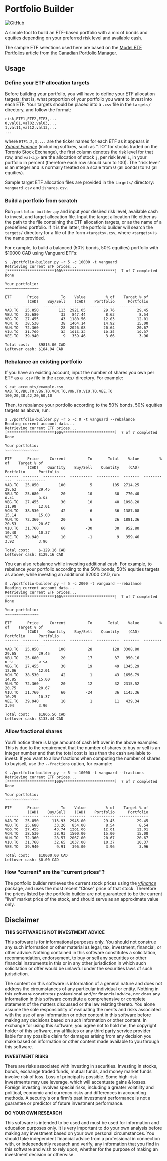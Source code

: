 # Portfolio Builder

![GitHub](https://img.shields.io/github/license/joeycarter/portfolio-builder)

A simple tool to build an ETF-based portfolio with a mix of bonds and equities depending on your preferred risk level and available cash.

The sample ETF selections used here are based on the [Model ETF Portfolios](https://www.canadianportfoliomanagerblog.com/model-etf-portfolios/) article from the [Canadian Portfolio Manager](https://www.canadianportfoliomanagerblog.com/).

## Usage

### Define your ETF allocation targets

Before building your portfolio, you will have to define your ETF allocation targets; that is, what proportion of your portfolio you want to invest into each ETF.
Your targets should be placed into a `.csv` file in the `targets/` directory, and follow the format:

```
risk,ETF1,ETF2,ETF3,...
0,val01,val02,val03,...
1,val11,val12,val13,...
...
```

where `ETF1,2,3,...` are the ticker names for each ETF as it appears in [*Yahoo! Finance*](https://ca.finance.yahoo.com/) (including suffixes, such as ".TO" for stocks traded on the Toronto Stock Exchange), the first column denotes the risk level for that row, and `val<ij>` are the allocation of stock `j`, per risk level `i`, in your portfolio in percent (therefore each row should sum to 100).
The "risk level" is an integer and is normally treated on a scale from 0 (all bonds) to 10 (all equities).

Sample target ETF allocation files are provided in the `targets/` directory: `vanguard.csv` and `ishares.csv`.

### Build a portfolio from scratch

Run `portfolio-builder.py` and input your desired risk level, available cash to invest, and target allocation file.
Input the target allocation file either as the path to the file containing the ETF allocation targets, or as the name of a predefined portfolio.
If it is the latter, the portfolio builder will search the `targets/` directory for a file of the form `<targets>.csv`, where `<targets>` is the name provided.

For example, to build a balanced (50% bonds, 50% equities) portfolio with $10000 CAD using Vanguard ETFs:

```console
$ ./portfolio-builder.py -r 5 -c 10000 -t vanguard
Retrieving current ETF prices...
[*********************100%***********************]  7 of 7 completed
Done

Your portfolio:
~~~~~~~~~~~~~~~

ETF       Price          To    Value         % of    Target % of
          (CAD)    Buy/Sell    (CAD)    Portfolio      Portfolio
------  -------  ----------  -------  -----------  -------------
VAB.TO   25.850         113  2921.05        29.76          29.45
VBU.TO   25.680          33   847.44         8.63           8.54
VBG.TO   27.455          43  1180.56        12.03          12.01
VCN.TO   38.530          38  1464.14        14.92          15.00
VUN.TO   72.360          28  2026.08        20.64          20.67
VIU.TO   31.760          32  1016.32        10.35          10.37
VEE.TO   39.940           9   359.46         3.66           3.96

Total cost:    $9815.06 CAD
Leftover cash: $184.94 CAD
```


### Rebalance an existing portfolio

If you have an existing account, input the number of shares you own per ETF as a `.csv` file in the `accounts/` directory. For example:

```console
$ cat accounts/example.csv
VAB.TO,VBU.TO,VBG.TO,VCN.TO,VUN.TO,VIU.TO,VEE.TO
100,20,30,42,20,60,10
```

Then, to rebalance your portfolio according to the 50% bonds, 50% equities targets as above, run:

```console
$ ./portfolio-builder.py -r 5 -c 0 -t vanguard --rebalance
Reading current account data...
Retrieving current ETF prices...
[*********************100%***********************]  7 of 7 completed
Done

Your portfolio:
~~~~~~~~~~~~~~~

ETF       Price     Current          To       Total    Value         % of    Target % of
          (CAD)    Quantity    Buy/Sell    Quantity    (CAD)    Portfolio      Portfolio
------  -------  ----------  ----------  ----------  -------  -----------  -------------
VAB.TO   25.850         100           5         105  2714.25        29.62          29.45
VBU.TO   25.680          20          10          30   770.40         8.41           8.54
VBG.TO   27.455          30          10          40  1098.20        11.98          12.01
VCN.TO   38.530          42          -6          36  1387.08        15.14          15.00
VUN.TO   72.360          20           6          26  1881.36        20.53          20.67
VIU.TO   31.760          60         -30          30   952.80        10.40          10.37
VEE.TO   39.940          10          -1           9   359.46         3.92           3.96

Total cost:    $-129.16 CAD
Leftover cash: $129.16 CAD
```

You can also rebalance while investing additional cash.
For example, to rebalance your portfolio according to the 50% bonds, 50% equities targets as above, while investing an additional $2000 CAD, run:

```console
$ ./portfolio-builder.py -r 5 -c 2000 -t vanguard --rebalance
Reading current account data...
Retrieving current ETF prices...
[*********************100%***********************]  7 of 7 completed
Done

Your portfolio:
~~~~~~~~~~~~~~~

ETF       Price     Current          To       Total    Value         % of    Target % of
          (CAD)    Quantity    Buy/Sell    Quantity    (CAD)    Portfolio      Portfolio
------  -------  ----------  ----------  ----------  -------  -----------  -------------
VAB.TO   25.850         100          28         128  3308.80        29.65          29.45
VBU.TO   25.680          20          17          37   950.16         8.51           8.54
VBG.TO   27.455          30          19          49  1345.29        12.06          12.01
VCN.TO   38.530          42           1          43  1656.79        14.85          15.00
VUN.TO   72.360          20          12          32  2315.52        20.75          20.67
VIU.TO   31.760          60         -24          36  1143.36        10.25          10.37
VEE.TO   39.940          10           1          11   439.34         3.94           3.96

Total cost:    $1866.56 CAD
Leftover cash: $133.44 CAD
```

### Allow fractional shares

You'll notice there is large amount of cash left over in the above examples.
This is due to the requirement that the number of shares to buy or sell is an integer number and that the total cost is less than the cash available to invest.
If you want to allow fractions when computing the number of shares to buy/sell, use the `--fractions` option, for example:

```console
$ ./portfolio-builder.py -r 5 -c 10000 -t vanguard --fractions
Retrieving current ETF prices...
[*********************100%***********************]  7 of 7 completed
Done

Your portfolio:
~~~~~~~~~~~~~~~

ETF       Price          To    Value         % of    Target % of
          (CAD)    Buy/Sell    (CAD)    Portfolio      Portfolio
------  -------  ----------  -------  -----------  -------------
VAB.TO   25.850      113.93  2945.00        29.45          29.45
VBU.TO   25.680       33.26   854.00         8.54           8.54
VBG.TO   27.455       43.74  1201.00        12.01          12.01
VCN.TO   38.530       38.93  1500.00        15.00          15.00
VUN.TO   72.360       28.57  2067.00        20.67          20.67
VIU.TO   31.760       32.65  1037.00        10.37          10.37
VEE.TO   39.940        9.91   396.00         3.96           3.96

Total cost:    $10000.00 CAD
Leftover cash: $0.00 CAD
```

### How "current" are the "current prices"?

The portfolio builder retrieves the current stock prices using the [*yfinance*](https://pypi.org/project/yfinance/) package, and uses the most recent "Close" price of that stock.
Therefore the prices listed by the portfolio builder are not guaranteed to be the current "live" market price of the stock, and should serve as an approximate value only.

## Disclaimer

**THIS SOFTWARE IS NOT INVESTMENT ADVICE**

This software is for informational purposes only. You should not construe any such information or other material as legal, tax, investment, financial, or other advice. Nothing contained in this software constitutes a solicitation, recommendation, endorsement, to buy or sell any securities or other financial instruments in this or in any other jurisdiction in which such solicitation or offer would be unlawful under the securities laws of such jurisdiction.

The content on this software is information of a general nature and does not address the circumstances of any particular individual or entity. Nothing in this software constitutes professional and/or financial advice, nor does any information in this software constitute a comprehensive or complete statement of the matters discussed or the law relating thereto. You alone assume the sole responsibility of evaluating the merits and risks associated with the use of any information or other content in this software before making any decisions based on such information or other content. In exchange for using this software, you agree not to hold me, the copyright holder of this software, my affiliates or any third party service provider liable for any possible claim for damages arising from any decision you make based on information or other content made available to you through this software.

**INVESTMENT RISKS**

There are risks associated with investing in securities. Investing in stocks, bonds, exchange traded funds, mutual funds, and money market funds involve risk of loss. Loss of principal is possible. Some high-risk investments may use leverage, which will accentuate gains & losses. Foreign investing involves special risks, including a greater volatility and political, economic and currency risks and differences in accounting methods. A security's or a firm's past investment performance is not a guarantee or predictor of future investment performance.

**DO YOUR OWN RESEARCH**

This software is intended to be used and must be used for information and education purposes only. It is very important to do your own analysis before making any investment based on your own personal circumstances. You should take independent financial advice from a professional in connection with, or independently research and verify, any information that you find in this software and wish to rely upon, whether for the purpose of making an investment decision or otherwise.
